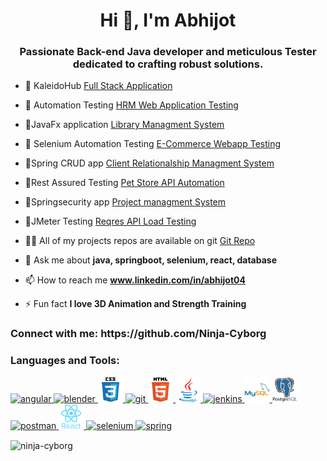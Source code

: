 
<h1 align="center">Hi 👋, I'm Abhijot</h1>
<h3 align="center"> Passionate Back-end Java developer and meticulous Tester dedicated to crafting robust solutions.</h3>

- 🔭 KaleidoHub [Full Stack Application](https://github.com/Ninja-Cyborg/spring_react_application/)

- 🔭 Automation Testing [HRM Web Application Testing](https://github.com/Ninja-Cyborg/HRM-WebSite-Test-Automation)

- 🔭JavaFx application [Library Managment System](https://github.com/Ninja-Cyborg/LibraryManagmentSystem)

- 🔭 Selenium Automation Testing [E-Commerce Webapp Testing](https://github.com/Ninja-Cyborg/SeleniumAutomationTesting)

- 🔭Spring CRUD app [Client Relationalship Managment System](https://github.com/Ninja-Cyborg/spring-security-crud-webapp)

-  🔭Rest Assured Testing [Pet Store API Automation](https://github.com/Ninja-Cyborg/PetStore_Api_Automation)

-  🔭Springsecurity app [Project managment System](https://github.com/Ninja-Cyborg/projectmanagementspringbootapp)

-  🔭JMeter Testing [Reqres API Load Testing](https://github.com/Ninja-Cyborg/JMeter-Load-Testing)

- 👨‍💻 All of my projects repos are available on git [Git Repo](https://github.com/Ninja-Cyborg?tab=repositories)

- 💬 Ask me about **java, springboot, selenium, react, database**

- 📫 How to reach me **www.linkedin.com/in/abhijot04**

- ⚡ Fun fact **I love 3D Animation and Strength Training**

<h3 align="left">Connect with me: https://github.com/Ninja-Cyborg</h3>
<p align="left">
</p>

<h3 align="left">Languages and Tools:</h3>
<p align="left"> <a href="https://angular.io" target="_blank" rel="noreferrer"> <img src="https://angular.io/assets/images/logos/angular/angular.svg" alt="angular" width="40" height="40"/> </a> <a href="https://www.blender.org/" target="_blank" rel="noreferrer"> <img src="https://download.blender.org/branding/community/blender_community_badge_white.svg" alt="blender" width="40" height="40"/> </a> <a href="https://www.w3schools.com/css/" target="_blank" rel="noreferrer"> <img src="https://raw.githubusercontent.com/devicons/devicon/master/icons/css3/css3-original-wordmark.svg" alt="css3" width="40" height="40"/> </a> <a href="https://git-scm.com/" target="_blank" rel="noreferrer"> <img src="https://www.vectorlogo.zone/logos/git-scm/git-scm-icon.svg" alt="git" width="40" height="40"/> </a> <a href="https://www.w3.org/html/" target="_blank" rel="noreferrer"> <img src="https://raw.githubusercontent.com/devicons/devicon/master/icons/html5/html5-original-wordmark.svg" alt="html5" width="40" height="40"/> </a> <a href="https://www.java.com" target="_blank" rel="noreferrer"> <img src="https://raw.githubusercontent.com/devicons/devicon/master/icons/java/java-original.svg" alt="java" width="40" height="40"/> </a> <a href="https://www.jenkins.io" target="_blank" rel="noreferrer"> <img src="https://www.vectorlogo.zone/logos/jenkins/jenkins-icon.svg" alt="jenkins" width="40" height="40"/> </a> <a href="https://www.mysql.com/" target="_blank" rel="noreferrer"> <img src="https://raw.githubusercontent.com/devicons/devicon/master/icons/mysql/mysql-original-wordmark.svg" alt="mysql" width="40" height="40"/> </a> <a href="https://www.postgresql.org" target="_blank" rel="noreferrer"> <img src="https://raw.githubusercontent.com/devicons/devicon/master/icons/postgresql/postgresql-original-wordmark.svg" alt="postgresql" width="40" height="40"/> </a> <a href="https://postman.com" target="_blank" rel="noreferrer"> <img src="https://www.vectorlogo.zone/logos/getpostman/getpostman-icon.svg" alt="postman" width="40" height="40"/> </a> <a href="https://reactjs.org/" target="_blank" rel="noreferrer"> <img src="https://raw.githubusercontent.com/devicons/devicon/master/icons/react/react-original-wordmark.svg" alt="react" width="40" height="40"/> </a> <a href="https://www.selenium.dev" target="_blank" rel="noreferrer"> <img src="https://raw.githubusercontent.com/detain/svg-logos/780f25886640cef088af994181646db2f6b1a3f8/svg/selenium-logo.svg" alt="selenium" width="40" height="40"/> </a> <a href="https://spring.io/" target="_blank" rel="noreferrer"> <img src="https://www.vectorlogo.zone/logos/springio/springio-icon.svg" alt="spring" width="40" height="40"/> </a> </p>

<p><img align="center" src="https://github-readme-stats.vercel.app/api/top-langs?username=ninja-cyborg&show_icons=true&theme=dark&locale=en&layout=compact" alt="ninja-cyborg" /></p>

